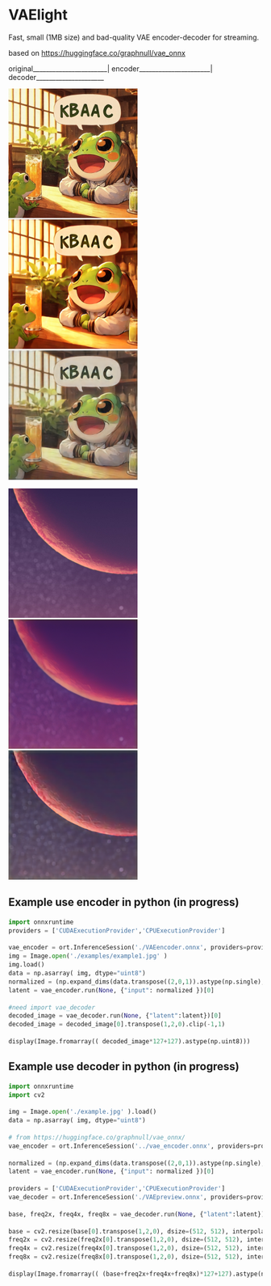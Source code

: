 # VAElight

Fast, small (1MB size) and bad-quality VAE encoder-decoder for streaming.

based on https://huggingface.co/graphnull/vae_onnx

original_______________________| encoder______________________| decoder_____________________

<img src="examples/example1.jpg" width="256" height="256">  <img src="examples/example1_encode.png" width="256" height="256">  <img src="examples/example1_decode.png" width="256" height="256">

<img src="examples/example2.jpg" width="256" height="256">   <img src="examples/example2_encode.png" width="256" height="256">  <img src="examples/example2_decode.png" width="256" height="256">

## Example use encoder in python (in progress)
```python
import onnxruntime
providers = ['CUDAExecutionProvider','CPUExecutionProvider']

vae_encoder = ort.InferenceSession('./VAEencoder.onnx', providers=providers)
img = Image.open('./examples/example1.jpg' )
img.load()
data = np.asarray( img, dtype="uint8")
normalized = (np.expand_dims(data.transpose((2,0,1)).astype(np.single), axis=0)/ 255.0) * 2.0 - 1.0
latent = vae_encoder.run(None, {"input": normalized })[0]

#need import vae_decoder
decoded_image = vae_decoder.run(None, {"latent":latent})[0]
decoded_image = decoded_image[0].transpose(1,2,0).clip(-1,1)

display(Image.fromarray(( decoded_image*127+127).astype(np.uint8)))
```


## Example use decoder in python (in progress)
```python
import onnxruntime
import cv2

img = Image.open('./example.jpg' ).load()
data = np.asarray( img, dtype="uint8")

# from https://huggingface.co/graphnull/vae_onnx/
vae_encoder = ort.InferenceSession('../vae_encoder.onnx', providers=providers)

normalized = (np.expand_dims(data.transpose((2,0,1)).astype(np.single), axis=0)[:,:,:512,:512]/ 255.0) * 2.0 - 1.0
latent = vae_encoder.run(None, {"input": normalized })[0]

providers = ['CUDAExecutionProvider','CPUExecutionProvider']
vae_decoder = ort.InferenceSession('./VAEpreview.onnx', providers=providers)

base, freq2x, freq4x, freq8x = vae_decoder.run(None, {"latent":latent})

base = cv2.resize(base[0].transpose(1,2,0), dsize=(512, 512), interpolation=cv2.INTER_LINEAR )
freq2x = cv2.resize(freq2x[0].transpose(1,2,0), dsize=(512, 512), interpolation=cv2.INTER_LINEAR )
freq4x = cv2.resize(freq4x[0].transpose(1,2,0), dsize=(512, 512), interpolation=cv2.INTER_LINEAR )
freq8x = cv2.resize(freq8x[0].transpose(1,2,0), dsize=(512, 512), interpolation=cv2.INTER_LINEAR )

display(Image.fromarray(( (base+freq2x+freq4x+freq8x)*127+127).astype(np.uint8)))
```
